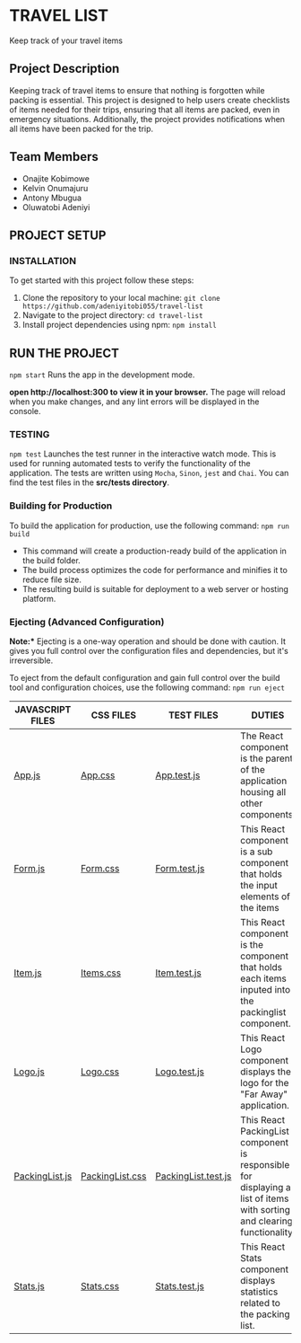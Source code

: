 # TRAVEL LIST

Keep track of your travel items

## Project Description

Keeping track of travel items to ensure that nothing is forgotten while packing is essential. This project is designed to help users create checklists of items needed for their trips, ensuring that all items are packed, even in emergency situations. Additionally, the project provides notifications when all items have been packed for the trip.

## Team Members

- Onajite Kobimowe
- Kelvin Onumajuru
- Antony Mbugua
- Oluwatobi Adeniyi

## PROJECT SETUP

### INSTALLATION

To get started with this project follow these steps:

1. Clone the repository to your local machine:
   `git clone https://github.com/adeniyitobi055/travel-list`
2. Navigate to the project directory:
   `cd travel-list`
3. Install project dependencies using npm:
   `npm install`

## RUN THE PROJECT

`npm start`
Runs the app in the development mode.

**open http://localhost:300 to view it in your browser.**
The page will reload when you make changes, and any lint errors will be displayed in the console.

### TESTING

`npm test`
Launches the test runner in the interactive watch mode. This is used for running automated tests to verify the functionality of the application. The tests are written using `Mocha`, `Sinon`, `jest` and `Chai`. You can find the test files in the **src/tests directory**.

### Building for Production

To build the application for production, use the following command:
`npm run build`

- This command will create a production-ready build of the application in the build folder.
- The build process optimizes the code for performance and minifies it to reduce file size.
- The resulting build is suitable for deployment to a web server or hosting platform.

### Ejecting (Advanced Configuration)

**Note:\*** Ejecting is a one-way operation and should be done with caution. It gives you full control over the configuration files and dependencies, but it's irreversible.

To eject from the default configuration and gain full control over the build tool and configuration choices, use the following command:
`npm run eject`

| JAVASCRIPT FILES                                              | CSS FILES                                                       | TEST FILES                                             | DUTIES                                                                                                                  | COMPONENTS    |
| ------------------------------------------------------------- | --------------------------------------------------------------- | ------------------------------------------------------ | ----------------------------------------------------------------------------------------------------------------------- | ------------- |
| [App.js](./src/components/App/App.js)                         | [App.css](./src/components/App/App.css)                         | [App.test.js](./src/tests/App.test.js)                 | The React component is the parent of the application housing all other components                                       | App component |
| [Form.js](./src/components/Form/Form.js)                      | [Form.css](./src/components/Form/Form.css)                      | [Form.test.js](./src/tests/Form.test.js)               | This React component is a sub component that holds the input elements of the items                                      |
| [Item.js](./src/components/Item/Item.js)                      | [Items.css](./src/components/Item/Item.css)                     | [Item.test.js](./src/tests/Item.test.js)               | This React component is the component that holds each items inputed into the packinglist component.                     |
| [Logo.js](./src/components/Logo/Logo.js)                      | [Logo.css](./src/components/Logo/Logo.css)                      | [Logo.test.js](./src/tests/Logo.test.js)               | This React Logo component displays the logo for the "Far Away" application.                                             |
| [PackingList.js](./src/components/PackingList/PackingList.js) | [PackingList.css](./src/components/PackingList/PackingList.css) | [PackingList.test.js](./src/tests/PackingList.test.js) | This React PackingList component is responsible for displaying a list of items with sorting and clearing functionality. |
| [Stats.js](./src/components/Stats/Stats.js)                   | [Stats.css](./src/components/Stats/Stats.css)                   | [Stats.test.js](./src/tests/Stats.test.js)             | This React Stats component displays statistics related to the packing list.                                             |
